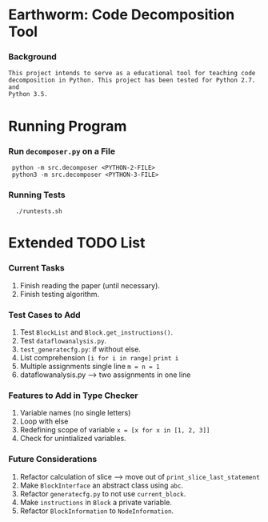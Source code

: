 # Earthworm: Code Decomposition Tool

### Background

    This project intends to serve as a educational tool for teaching code
    decomposition in Python. This project has been tested for Python 2.7. and
    Python 3.5.


# Running Program
### Run `decomposer.py` on a File

     python -m src.decomposer <PYTHON-2-FILE>
     python3 -m src.decomposer <PYTHON-3-FILE>

### Running Tests

      ./runtests.sh


# Extended TODO List
### Current Tasks

1. Finish reading the paper (until necessary).
2. Finish testing algorithm.

### Test Cases to Add

1. Test `BlockList` and `Block.get_instructions()`.
2. Test `dataflowanalysis.py`.
3. `test_generatecfg.py`: if without else.
4. List comprehension
      `[i for i in range]`
      `print i`
5. Multiple assignments single line
      `m = n = 1`
6. dataflowanalysis.py --> two assignments in one line

### Features to Add in Type Checker

1. Variable names (no single letters)
2. Loop with else
3. Redefining scope of variable
      `x = [x for x in [1, 2, 3]]`
4. Check for unintialized variables.

### Future Considerations

1. Refactor calculation of slice --> move out of `print_slice_last_statement`
2. Make `BlockInterface` an abstract class using `abc`.
3. Refactor `generatecfg.py` to not use `current_block`.
4. Make `instructions` in `Block` a private variable.
5. Refactor `BlockInformation` to `NodeInformation`.
